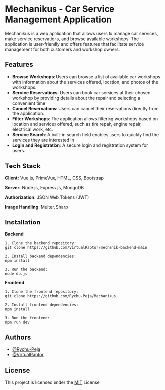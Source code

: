 
# Mechanikus - Car Service Management Application

Mechanikus is a web application that allows users to manage car services, make service reservations, and browse available workshops. The application is user-friendly and offers features that facilitate service management for both customers and workshop owners.


## Features

- **Browse Workshops**: Users can browse a list of available car workshops with information about the services offered, location, and photos of the workshops.
- **Service Reservations**: Users can book car services at their chosen workshop by providing details about the repair and selecting a convenient time
- **Cancel Reservations**: Users can cancel their reservations directly from the application.
- **Filter Workshops**: The application allows filtering workshops based on location and services offered, such as tire repair, engine repair, electrical work, etc.
- **Service Search**: A built-in search field enables users to quickly find the services they are interested in
- **Login and Registration**: A secure login and registration system for users.


## Tech Stack

**Client:** Vue.js, PrimeVue, HTML, CSS, Bootstrap

**Server:** Node.js, Express.js, MongoDB

**Authorization**: JSON Web Tokens (JWT)

**Image Handling**: Multer, Sharp



## Installation

**Backend**

    1. Clone the backend repository:
    git clone https://github.com/VirtualRaptor/mechanik-backend-main

    2. Install backend dependencies:
    npm install

    3. Run the backend:
    node db.js
    
**Frontend**

    1. Clone the frontend repository:
    git clone https://github.com/Rychu-Peja/Mechanikus

    2. Install frontend dependencies:
    npm install

    3. Run the frontend:
    npm run dev



    
## Authors

- [@Rychu-Peja](https://www.github.com/Rychu-Peja)
- [@VirtualRaptor](https://github.com/VirtualRaptor)
## License

This project is licensed under the [MIT](https://choosealicense.com/licenses/mit/) License

